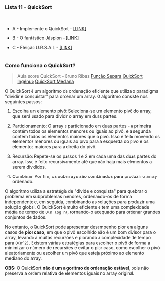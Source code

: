 ### Lista 11 - QuickSort
ㅤ
* A - Implemente o QuickSort - [[LINK]](https://moj.naquadah.com.br/contests/bcr-EDA1-2022_2-quicksort/ordenaelaborado.pdf)

* B - O fantástico Jáspion - [[LINK]](http://br.spoj.com/problems/JASPION.pdf)

* C - Eleição U.R.S.A.L - [[LINK]](https://moj.naquadah.com.br/contests/bcr-EDA1-2022_2-quicksort/eleicao-ursal.pdf)

#
### Como funciona o QuickSort?

> Aula sobre QuickSort - Bruno Ribas
[Função Separa](https://youtu.be/bfvxUyzcd_M)
[QuickSort Ingênuo](https://youtu.be/uqATK8S2fP8)
[QuickSort Mediana](https://youtu.be/V9EDV2QJhF4)


O QuickSort é um algoritmo de ordenação eficiente que utiliza o paradigma "dividir e conquistar" para ordenar um array. O algoritmo consiste nos seguintes passos:

1. Escolha um elemento pivô: Seleciona-se um elemento pivô do array, que será usado para dividir o array em duas partes.

2. Particionamento: O array é particionado em duas partes - a primeira contém todos os elementos menores ou iguais ao pivô, e a segunda contém todos os elementos maiores que o pivô. Isso é feito movendo os elementos menores ou iguais ao pivô para a esquerda do pivô e os elementos maiores para a direita do pivô.

3. Recursão: Repete-se os passos 1 e 2 em cada uma das duas partes do array. Isso é feito recursivamente até que não haja mais elementos a serem divididos.

4. Combinar: Por fim, os subarrays são combinados para produzir o array ordenado.

O algoritmo utiliza a estratégia de "divide e conquista" para quebrar o problema em subproblemas menores, ordenando-os de forma independente e, em seguida, combinando as soluções para produzir uma solução global. O QuickSort é muito eficiente e tem uma complexidade média de tempo de `O(n log n)`, tornando-o adequado para ordenar grandes conjuntos de dados.

No entanto, o QuickSort pode apresentar desempenho pior em alguns casos de **pior caso**, em que o pivô escolhido não é um bom divisor para o array, levando a muitas recursões e piorando a complexidade de tempo para `O(n^2)`. Existem várias estratégias para escolher o pivô de forma a minimizar o número de recursões e evitar o pior caso, como escolher o pivô aleatoriamente ou escolher um pivô que esteja próximo ao elemento mediano do array.

**OBS:** O QuickSort **não é um algoritmo de ordenação estável**, pois não preserva a ordem relativa de elementos iguais no array original.